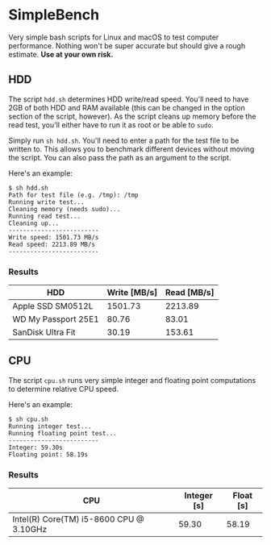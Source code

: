 # SimpleBench

Very simple bash scripts for Linux and macOS to test computer performance. Nothing won't be super accurate but should give a rough estimate. **Use at your own risk.**

## HDD

The script ```hdd.sh``` determines HDD write/read speed. You'll need to have 2GB of both HDD and RAM available (this can be changed in the option section of the script, however). As the script cleans up memory before the read test, you'll either have to run it as root or be able to ```sudo```.

Simply run ```sh hdd.sh```. You'll need to enter a path for the test file to be written to. This allows you to benchmark different devices without moving the script. You can also pass the path as an argument to the script.

Here's an example:

```
$ sh hdd.sh
Path for test file (e.g. /tmp): /tmp
Running write test...
Cleaning memory (needs sudo)...
Running read test...
Cleaning up...
-------------------------
Write speed: 1501.73 MB/s
Read speed: 2213.89 MB/s
-------------------------
```

### Results

| HDD | Write [MB/s] | Read [MB/s] |
| --- | ---- | ----- |
| Apple SSD SM0512L   | 1501.73  | 2213.89  |
| WD My Passport 25E1  | 80.76  |  83.01 |
| SanDisk Ultra Fit   | 30.19  | 153.61  |


## CPU

The script ```cpu.sh``` runs very simple integer and floating point computations to determine relative CPU speed.

Here's an example:

```
$ sh cpu.sh
Running integer test...
Running floating point test...
-------------------------
Integer: 59.30s
Floating point: 58.19s
```

### Results

| CPU | Integer [s] | Float [s] |
| --- | ----------- | --------- |
| Intel(R) Core(TM) i5-8600 CPU @ 3.10GHz | 59.30 | 58.19 |
